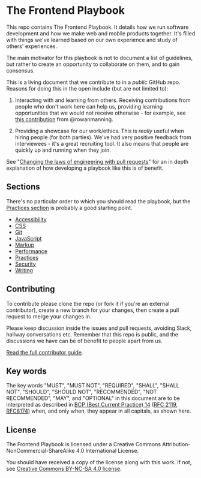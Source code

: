 # The Frontend Playbook

This repo contains The Frontend Playbook. It details how we run software development and how we make web and mobile products together. It's filled with things we've learned based on our own experience and study of others' experiences.

The main motivator for this playbook is not to document a list of guidelines, but rather to create an opportunity to collaborate on them, and to gain consensus.

This is a living document that we contribute to in a _public_ GitHub repo. Reasons for doing this in the open include (but are not limited to):

1. Interacting with and learning from others. Receiving contributions from people who don't work here can help us, providing learning opportunities that we would not receive otherwise - for example, see [this contribution](https://github.com/springernature/frontend-playbook/pull/48#issuecomment-236139605) from @rowanmanning.

1. Providing a showcase for our work/ethics. This is _really_ useful when hiring people (for both parties). We've had very positive feedback from interviewees - it's a great recruiting tool. It also means that people are quickly up and running when they join.

See "[Changing the laws of engineering with pull requests](https://www.youtube.com/watch?v=YIpNpptGX6Q)" for an in depth explanation of how developing a playbook like this is of benefit.

## Sections

There's no particular order to which you should read the playbook, but the [Practices section](practices/README.md) is probably a good starting point.

* [Accessibility](accessibility/README.md)
* [CSS](css/README.md)
* [Git](git/README.md)
* [JavaScript](javascript/README.md)
* [Markup](markup/README.md)
* [Performance](performance/README.md)
* [Practices](practices/README.md)
* [Security](security/README.md)
* [Writing](writing/README.md)

## Contributing

To contribute please clone the repo (or fork it if you're an external contributor), create a new branch for your changes, then create a pull request to merge your changes in.

Please keep discussion inside the issues and pull requests, avoiding Slack, hallway conversations etc. Remember that this repo is public, and the discussions we have can be of benefit to people apart from us.

[Read the full contributor guide](CONTRIBUTING.md).

## Key words

The key words "MUST", "MUST NOT", "REQUIRED", "SHALL", "SHALL NOT", "SHOULD", "SHOULD NOT", "RECOMMENDED", "NOT RECOMMENDED", "MAY", and "OPTIONAL" in this document are to be interpreted as described in [BCP (Best Current Practice) 14](https://www.rfc-editor.org/info/bcp14) ([RFC 2119](https://tools.ietf.org/html/rfc2119), [RFC8174](https://tools.ietf.org/html/rfc8174)) when, and only when, they appear in all capitals, as shown here.

## License

The Frontend Playbook is licensed under a Creative Commons Attribution-NonCommercial-ShareAlike 4.0 International License.

You should have received a copy of the license along with this work. If not, see [Creative Commons BY-NC-SA 4.0 license](http://creativecommons.org/licenses/by-nc-sa/4.0/).
